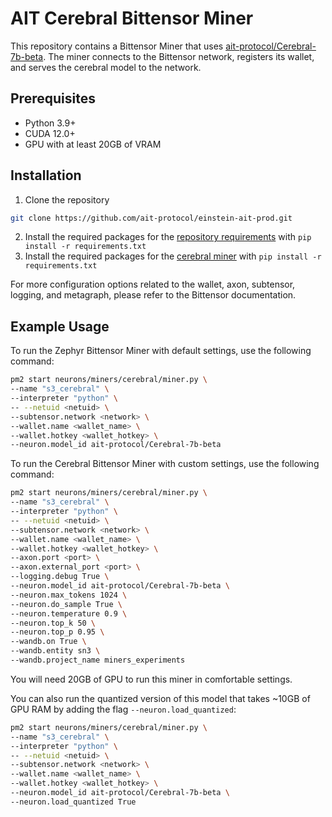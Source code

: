# AIT Cerebral Bittensor Miner
This repository contains a Bittensor Miner that uses [ait-protocol/Cerebral-7b-beta](https://huggingface.co/ait-protocol/Cerebral-7b-beta). The miner connects to the Bittensor network, registers its wallet, and serves the cerebral model to the network.

## Prerequisites

- Python 3.9+
- CUDA 12.0+
- GPU with at least 20GB of VRAM

## Installation
1. Clone the repository 
```bash
git clone https://github.com/ait-protocol/einstein-ait-prod.git
```
2. Install the required packages for the [repository requirements](../../../requirements.txt) with `pip install -r requirements.txt`
3. Install the required packages for the [cerebral miner](requirements.txt) with `pip install -r requirements.txt`


For more configuration options related to the wallet, axon, subtensor, logging, and metagraph, please refer to the Bittensor documentation.

## Example Usage

To run the Zephyr Bittensor Miner with default settings, use the following command:
```bash
pm2 start neurons/miners/cerebral/miner.py \
--name "s3_cerebral" \
--interpreter "python" \
-- --netuid <netuid> \
--subtensor.network <network> \
--wallet.name <wallet_name> \
--wallet.hotkey <wallet_hotkey> \
--neuron.model_id ait-protocol/Cerebral-7b-beta
```

To run the Cerebral Bittensor Miner with custom settings, use the following command:
```bash
pm2 start neurons/miners/cerebral/miner.py \
--name "s3_cerebral" \
--interpreter "python" \
-- --netuid <netuid> \
--subtensor.network <network> \
--wallet.name <wallet_name> \
--wallet.hotkey <wallet_hotkey> \
--axon.port <port> \
--axon.external_port <port> \
--logging.debug True \
--neuron.model_id ait-protocol/Cerebral-7b-beta \
--neuron.max_tokens 1024 \
--neuron.do_sample True \
--neuron.temperature 0.9 \
--neuron.top_k 50 \
--neuron.top_p 0.95 \
--wandb.on True \
--wandb.entity sn3 \
--wandb.project_name miners_experiments
```

You will need 20GB of GPU to run this miner in comfortable settings.

You can also run the quantized version of this model that takes ~10GB of GPU RAM by adding the flag `--neuron.load_quantized`:
```bash
pm2 start neurons/miners/cerebral/miner.py \
--name "s3_cerebral" \
--interpreter "python" \
-- --netuid <netuid> \
--subtensor.network <network> \
--wallet.name <wallet_name> \
--wallet.hotkey <wallet_hotkey> \
--neuron.model_id ait-protocol/Cerebral-7b-beta \
--neuron.load_quantized True
```